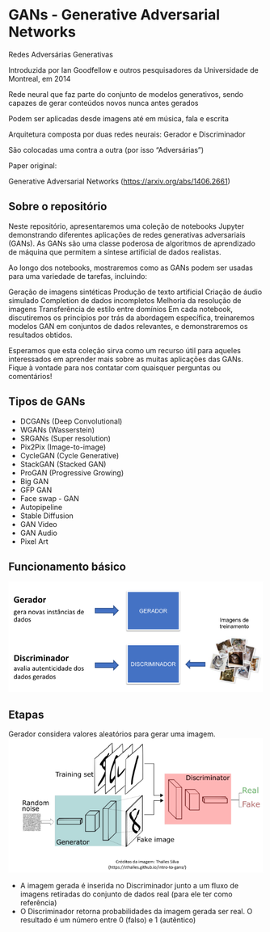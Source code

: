 # GANs - Generative Adversarial Networks
Redes Adversárias Generativas

Introduzida por Ian Goodfellow e outros pesquisadores da Universidade de Montreal, em 2014

Rede neural que faz parte do conjunto de modelos generativos, sendo capazes de gerar conteúdos novos nunca antes gerados

Podem ser aplicadas desde imagens até em música, fala e escrita

Arquitetura composta por duas redes neurais: Gerador e Discriminador

São colocadas uma contra a outra (por isso “Adversárias”)

Paper original:

Generative Adversarial Networks
(https://arxiv.org/abs/1406.2661)

## Sobre o repositório
Neste repositório, apresentaremos uma coleção de notebooks Jupyter demonstrando diferentes aplicações de redes generativas adversariais (GANs). As GANs são uma classe poderosa de algoritmos de aprendizado de máquina que permitem a síntese artificial de dados realistas.

Ao longo dos notebooks, mostraremos como as GANs podem ser usadas para uma variedade de tarefas, incluindo:

Geração de imagens sintéticas
Produção de texto artificial
Criação de áudio simulado
Completion de dados incompletos
Melhoria da resolução de imagens
Transferência de estilo entre domínios
Em cada notebook, discutiremos os princípios por trás da abordagem específica, treinaremos modelos GAN em conjuntos de dados relevantes, e demonstraremos os resultados obtidos.

Esperamos que esta coleção sirva como um recurso útil para aqueles interessados em aprender mais sobre as muitas aplicações das GANs. Fique à vontade para nos contatar com quaisquer perguntas ou comentários!

## Tipos de GANs
* DCGANs (Deep Convolutional)
* WGANs (Wasserstein) 
* SRGANs (Super resolution)
* Pix2Pix (Image-to-image)
* CycleGAN (Cycle Generative) 
* StackGAN (Stacked GAN)
* ProGAN (Progressive Growing)
* Big GAN
* GFP GAN
* Face swap - GAN
* Autopipeline
* Stable Diffusion
* GAN Video
* GAN Audio
* Pixel Art

## Funcionamento básico
![Funcionamento básico](funcionamento_basico.png)
## Etapas
Gerador considera valores aleatórios para gerar uma imagem.
![Funcionamento básico](funcionamento_detalhes.png)
* A imagem gerada é inserida no Discriminador junto a um 
fluxo de imagens retiradas do conjunto de dados real 
(para ele ter como referência)
* O Discriminador retorna probabilidades da imagem 
gerada ser real. O resultado é um número entre 0 (falso) 
e 1 (autêntico)
